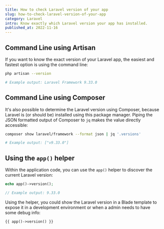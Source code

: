 ```yaml
---
title: How to check Laravel version of your app
slug: how-to-check-laravel-version-of-your-app
category: Laravel
intro: Know exactly which Laravel version your app has installed.
published_at: 2022-11-16
---
```


## Command Line using Artisan

If you want to know the exact version of your Laravel app, the easiest and fastest option is using the command line:

```bash
php artisan --version

# Example output: Laravel Framework 9.33.0
```

## Command Line using Composer

It's also possible to determine the Laravel version using Composer, because Laravel is (or should be) installed using this package manager. Piping the JSON formatted output of Composer to `jq` makes the value directly accessible:

```bash
composer show laravel/framework --format json | jq '.versions'

# Example output: ["v9.33.0"]
```

## Using the `app()` helper

Within the application code, you can use the `app()` helper to discover the current Laravel version:

```php
echo app()->version();

// Example output: 9.33.0
```

Using the helper, you could show the Laravel version in a Blade template to expose it in a development environment or when a admin needs to have some debug info:

```php
{{ app()->version() }}
```
